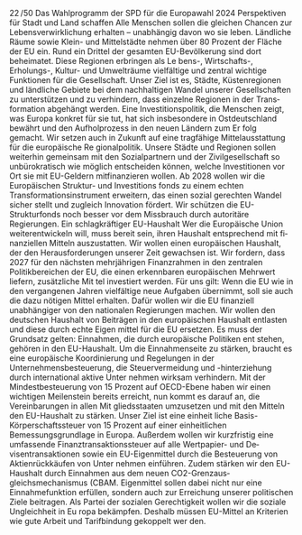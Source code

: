 22 /50
Das Wahlprogramm der SPD für die Europawahl 2024
Perspektiven für Stadt und Land schaffen
Alle Menschen sollen die gleichen Chancen zur Lebensverwirklichung erhalten – unabhängig davon wo sie 
leben. Ländliche Räume sowie Klein- und Mittelstädte nehmen über 80 Prozent der Fläche der EU ein.
Rund ein Drittel der gesamten EU-Bevölkerung sind dort beheimatet. Diese Regionen erbringen als Le­
bens-, Wirtschafts-, Erholungs-, Kultur- und Umwelträume vielfältige und zentral wichtige Funktionen für 
die Gesellschaft. Unser Ziel ist es, Städte, Küstenregionen und ländliche Gebiete bei dem nachhaltigen 
Wandel unserer Gesellschaften zu unterstützen und zu verhindern, dass einzelne Regionen in der Trans­
formation abgehängt werden. Eine Investitionspolitik, die Menschen zeigt, was Europa konkret für sie tut, 
hat sich insbesondere in Ostdeutschland bewährt und den Aufholprozess in den neuen Ländern zum Er­
folg gemacht. Wir setzen auch in Zukunft auf eine tragfähige Mittelausstattung für die europäische Re­
gionalpolitik. Unsere Städte und Regionen sollen weiterhin gemeinsam mit den Sozialpartnern und der 
Zivilgesellschaft so unbürokratisch wie möglich entscheiden können, welche Investitionen vor Ort sie 
mit EU-Geldern mitfinanzieren wollen. Ab 2028 wollen wir die Europäischen Struktur- und Investitions­
fonds zu einem echten Transformationsinstrument erweitern, das einen sozial gerechten Wandel sicher­
stellt und zugleich Innovation fördert. Wir schützen die EU-Strukturfonds noch besser vor dem Missbrauch 
durch autoritäre Regierungen.
Ein schlagkräftiger EU-Haushalt
Wer die Europäische Union weiterentwickeln will, muss bereit sein, ihren Haushalt entsprechend mit fi­
nanziellen Mitteln auszustatten. Wir wollen einen europäischen Haushalt, der den Herausforderungen 
unserer Zeit gewachsen ist. Wir fordern, dass 2027 für den nächsten mehrjährigen Finanzrahmen in den 
zentralen Politikbereichen der EU, die einen erkennbaren europäischen Mehrwert liefern, zusätzliche Mit­
tel investiert werden. Für uns gilt: Wenn die EU wie in den vergangenen Jahren vielfältige neue Aufgaben 
übernimmt, soll sie auch die dazu nötigen Mittel erhalten.
Dafür wollen wir die EU finanziell unabhängiger von den nationalen Regierungen machen. Wir wollen den 
deutschen Haushalt von Beiträgen in den europäischen Haushalt entlasten und diese durch echte Eigen­
mittel für die EU ersetzen. Es muss der Grundsatz gelten: Einnahmen, die durch europäische Politiken ent­
stehen, gehören in den EU-Haushalt.
Um die Einnahmenseite zu stärken, braucht es eine europäische Koordinierung und Regelungen in der 
Unternehmensbesteuerung, die Steuervermeidung und -hinterziehung durch international aktive Unter­
nehmen wirksam verhindern. Mit der Mindestbesteuerung von 15 Prozent auf OECD-Ebene haben wir 
einen wichtigen Meilenstein bereits erreicht, nun kommt es darauf an, die Vereinbarungen in allen Mit­
gliedsstaaten umzusetzen und mit den Mitteln den EU-Haushalt zu stärken. Unser Ziel ist eine einheit­
liche Basis-Körperschaftssteuer von 15 Prozent auf einer einheitlichen Bemessungsgrundlage in Europa. 
Außerdem wollen wir kurzfristig eine umfassende Finanztransaktionssteuer auf alle Wertpapier- und De­
visentransaktionen sowie ein EU-Eigenmittel durch die Besteuerung von Aktienrückkäufen von Unter­
nehmen einführen. Zudem stärken wir den EU-Haushalt durch Einnahmen aus dem neuen CO2-Grenzaus­
gleichsmechanismus (CBAM.
Eigenmittel sollen dabei nicht nur eine Einnahmefunktion erfüllen, sondern auch zur Erreichung unserer 
politischen Ziele beitragen. Als Partei der sozialen Gerechtigkeit wollen wir die soziale Ungleichheit in Eu­
ropa bekämpfen. Deshalb müssen EU-Mittel an Kriterien wie gute Arbeit und Tarifbindung gekoppelt wer­
den.
